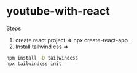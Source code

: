 # youtube-with-react

Steps

1. create react project => npx create-react-app .
2. Install tailwind css =>

```sh
npm install -D tailwindcss
npx tailwindcss init
```

